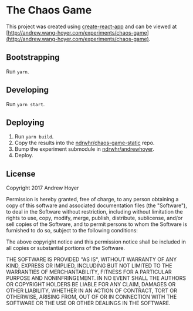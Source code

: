 # The Chaos Game

This project was created using [create-react-app](https://github.com/facebookincubator/create-react-app) and can be viewed at [http://andrew.wang-hoyer.com/experiments/chaos-game](http://andrew.wang-hoyer.com/experiments/chaos-game).

## Bootstrapping

Run `yarn`.

## Developing

Run `yarn start`.

## Deploying

1. Run `yarn build`.
2. Copy the results into the [ndrwhr/chaos-game-static](https://github.com/ndrwhr/chaos-game-static) repo.
3. Bump the experiment submodule in [ndrwhr/andrewhoyer](https://github.com/ndrwhr/andrewhoyer).
4. Deploy.

## License

Copyright 2017 Andrew Hoyer

Permission is hereby granted, free of charge, to any person obtaining a copy of this software and associated documentation files (the "Software"), to deal in the Software without restriction, including without limitation the rights to use, copy, modify, merge, publish, distribute, sublicense, and/or sell copies of the Software, and to permit persons to whom the Software is furnished to do so, subject to the following conditions:

The above copyright notice and this permission notice shall be included in all copies or substantial portions of the Software.

THE SOFTWARE IS PROVIDED "AS IS", WITHOUT WARRANTY OF ANY KIND, EXPRESS OR IMPLIED, INCLUDING BUT NOT LIMITED TO THE WARRANTIES OF MERCHANTABILITY, FITNESS FOR A PARTICULAR PURPOSE AND NONINFRINGEMENT. IN NO EVENT SHALL THE AUTHORS OR COPYRIGHT HOLDERS BE LIABLE FOR ANY CLAIM, DAMAGES OR OTHER LIABILITY, WHETHER IN AN ACTION OF CONTRACT, TORT OR OTHERWISE, ARISING FROM, OUT OF OR IN CONNECTION WITH THE SOFTWARE OR THE USE OR OTHER DEALINGS IN THE SOFTWARE.
